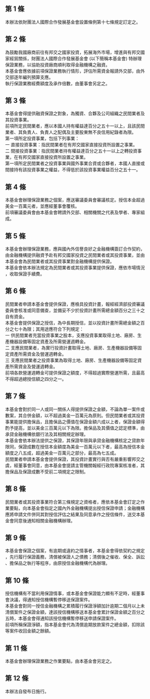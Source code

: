 第 1 條
-------
本辦法依財團法人國際合作發展基金會設置條例第十七條規定訂定之。

第 2 條
-------
為鼓勵我國廠商前往有邦交之國家投資，拓展海外市場，增進與有邦交國  
家經貿關係，財團法人國際合作發展基金會 (以下簡稱本基金會) 特辦理  
保證業務，以協助投資廠商順利取得金融機構之融資。  
本基金會應依據前項保證業務執行情形，評估所需資金報請外交部，由外  
交部逐年編列預算支應。  
執行保證業務經費額度及承作倍數，由董事會另定之。

第 3 條
-------
本基金會得提供融資保證之對象，為獨資、合夥及公司組織之民間業者及   
其投資事業。                                                       
前項所定民間業者，應以本國人持有權益達百分之五十一以上，且該民間   
業者、其負責人、負責人之配偶及主要股東無不良信用紀錄者為限。       
第一項所定投資事業，包括下列事業：                                 
一  直接投資事業：指民間業者在有邦交國家直接投資所設置之事業。     
二  間接投資事業：指民間業者持有權益達百分之五十一以上之轉投資事   
    業，在有邦交國家直接投資所設置之事業。                         
第一項所定民間業者之投資事業與國外事業合資或合夥者，本國人直接或   
間接持有該投資事業之權益，不得低於該投資事業權益百分之五十一。

第 4 條
-------
本基金會辦理保證業務之個案，應送審議委員會審議核定。授信本金超過  
美金一百萬元者，並應經董事會覆核。  
前項審議委員會由本基金會聘請外交部、相關機關之代表及學者、專家組  
成。

第 5 條
-------
本基金會辦理保證業務，應與國內外信譽良好之金融機構簽訂合作契約，  
由金融機構提供融資予赴有邦交國家投資之民間業者或其投資事業，並由  
本基金會為民間業者或其投資事業對金融機構提供保證。  
本基金會依本辦法規定為民間業者或其投資事業提供保證，應依市場情況  
，收取保證手續費。

第 6 條
-------
民間業者申請本基金會提供保證，應檢具投資計畫，報經經濟部投資審議  
委員會核准或同意備查，並備妥不少於投資計畫所需總金額百分之三十之  
自有資金。                                                        
本基金會提供保證之授信，為中長期授信，並以投資計畫所需總金額之百  
分之七十為限；其用途應符合下列規定：                              
一  供民間業者充當投資事業之股本，支應投資事業取得土地、廠房、生  
    產機器設備等固定資產及所需營運週轉金。                        
二  支應民間業者，為實行投資計畫取得土地、廠房、生產機器設備等固  
    定資產所需資金及營運週轉金。                                  
三  支應民間業者之投資事業為取得土地、廠房、生產機器設備等固定資  
    產所需資金及營運週轉金。                                      
前項各款營運週轉金可提供保證之額度，不得超過實際營運所需，且最高  
不得超過總授信額之四分之一。

第 7 條
-------
本基金會對於同一人或同一關係人得提供保證之金額，不論為單一案件或  
數案，其合併金額，以不超過美金一百萬元為原則。但民間業者或其投資  
事業能提供擔保品，且擔保品之價值在保證金額六成以上者，保證金額得  
酌予提高，並以美金三百萬元以下為限。擔保品及其價值之認定標準，由  
承貸金融機構依銀行法及其相關規定辦理。  
本基金會依本辦法提供之保證，其保證年限與承貸金融機構核定之貸款年  
限同，保證成數在授信本金額度為美金一百萬元以下者，最高為授信本金  
額度之八五成，超過美金一百萬元之部分，最高為七五成。  
民間業者申請本基金會提供保證，其投資計畫實行與否有嚴重影響邦交之  
虞，經董事會同意，由本基金會提請主管機關報經行政院專案核准者，其  
擔保品及保證成數不受前二項規定之限制。

第 8 條
-------
民間業者或其投資事業符合第三條規定之資格者，應依本基金會訂定之作  
業要點，向本基金會指定之國內外金融機構提出授信保證申請；金融機構  
應將申請文件併同其對授信評估之結果及同意承作之授信條件，送交本基  
金會同意後通知相關金融機構辦理。

第 9 條
-------
本基金會保證之個案，有逾期或違約之情事者，本基金會得依契約之規定  
，先行履行保證義務，清償被保證人之債務；清償後之催收、保全、訴訟  
、擔保品之執行等程序，由原授信金融機構代為辦理。

第 10 條
--------
授信機構有不當利用保證情事，或本基金會保證能力顯有不足時，經董事  
會決議，得通知授信機構暫停移送保證案件。  
本基金會對同一授信金融機構之累積履行保證淨額加計逾期二個月以上未  
清償案件之保證金額，達該授信機構移送本基金會累計保證金額之百分之  
五時，本基金會得通知該授信機構暫停移送申請保證案件。  
前項所稱保證淨額，指本基金會代為清償逾期放款案件之總金額，扣除該  
等案件收回金額之餘額。

第 11 條
--------
本基金會辦理保證業務之作業要點，由本基金會另定之。

第 12 條
--------
本辦法自發布日施行。

